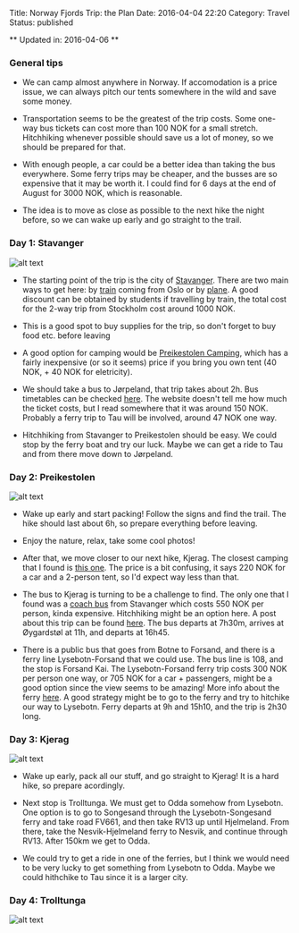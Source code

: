 Title: Norway Fjords Trip: the Plan
Date: 2016-04-04 22:20
Category: Travel
Status: published

** Updated in: 2016-04-06 **

### General tips

* We can camp almost anywhere in Norway. If accomodation is a price issue, we can always pitch our tents somewhere in the wild and save some money.

* Transportation seems to be the greatest of the trip costs. Some one-way bus tickets can cost more than 100 NOK for a small stretch. Hitchhiking whenever possible should save us a lot of money, so we should be prepared for that.

* With enough people, a car could be a better idea than taking the bus everywhere. Some ferry trips may be cheaper, and the busses are so expensive that it may be worth it. I could find for 6 days at the end of August for 3000 NOK, which is reasonable.

* The idea is to move as close as possible to the next hike the night before, so we can wake up early and go straight to the trail.

### Day 1: Stavanger

![alt text][stavanger]

* The starting point of the trip is the city of [Stavanger](https://goo.gl/maps/YFr8Fj3whop]). There are two main ways to get here: by [train](https://goo.gl/7xP6nc) coming from Oslo or by [plane](https://goo.gl/BHLNxd). A good discount can be obtained by students if travelling by train, the total cost for the 2-way trip from Stockholm cost around 1000 NOK.

* This is a good spot to buy supplies for the trip, so don't forget to buy food etc. before leaving 

* A good option for camping would be [Preikestolen Camping](http://goo.gl/gQcwmu), which has a fairly inexpensive (or so it seems) price if you bring you own tent (40 NOK, + 40 NOK for eletricity).

* We should take a bus to Jørpeland, that trip takes about 2h. Bus timetables can be checked [here](https://goo.gl/iJ3h8). The website doesn't tell me how much the ticket costs, but I read somewhere that it was around 150 NOK. Probably a ferry trip to Tau will be involved, around 47 NOK one way.

* Hitchhiking from Stavanger to Preikestolen should be easy. We could stop by the ferry boat and try our luck. Maybe we can get a ride to Tau and from there move down to Jørpeland.


### Day 2: Preikestolen

![alt text][preikestolen]

* Wake up early and start packing! Follow the signs and find the trail. The hike should last about 6h, so prepare everything before leaving.

* Enjoy the nature, relax, take some cool photos!

* After that, we move closer to our next hike, Kjerag. The closest camping that I found is [this one](http://goo.gl/nXHDll). The price is a bit confusing, it says 220 NOK for a car and a 2-person tent, so I'd expect way less than that.

* The bus to Kjerag is turning to be a challenge to find. The only one that I found was a [coach bus](http://www.tidereiser.com/hikingtour-kjerag#attached-page-toggler-tourlist) from Stavanger which costs 550 NOK per person, kinda expensive. Hitchhiking might be an option here. A post about this trip can be found [here](https://goo.gl/Y3xb9R). The bus departs at 7h30m, arrives at Øygardstøl at 11h, and departs at 16h45.

* There is a public bus that goes from Botne to Forsand, and there is a ferry line Lysebotn-Forsand that we could use. The bus line is 108, and the stop is Forsand Kai. The Lysebotn-Forsand ferry trip costs 300 NOK per person one way, or 705 NOK for a car + passengers, might be a good option since the view seems to be amazing! More info about the ferry [here](https://goo.gl/Uw6M7Z). A good strategy might be to go to the ferry and try to hitchike our way to Lysebotn. Ferry departs at 9h and 15h10, and the trip is 2h30 long.

### Day 3: Kjerag

![alt text][kjerag]

* Wake up early, pack all our stuff, and go straight to Kjerag! It is a hard hike, so prepare acordingly.

* Next stop is Trolltunga. We must get to Odda somehow from Lysebotn. One option is to go to Songesand through the Lysebotn-Songesand ferry and take road FV661, and then take RV13 up until Hjelmeland. From there, take the Nesvik-Hjelmeland ferry to Nesvik, and continue through RV13. After 150km we get to Odda.

* We could try to get a ride in one of the ferries, but I think we would need to be very lucky to get something from Lysebotn to Odda. Maybe we could hithchike to Tau since it is a larger city.

### Day 4: Trolltunga

![alt text][trolltunga]


[stavanger]: {filename}/images/stavanger.jpg "Stavanger"
[preikestolen]: {filename}/images/preikestolen.jpg "Preikestolen"
[kjerag]: {filename}/images/kjerag.png "Kjerag"
[trolltunga]: {filename}/images/trolltunga.png "Trolltunga"